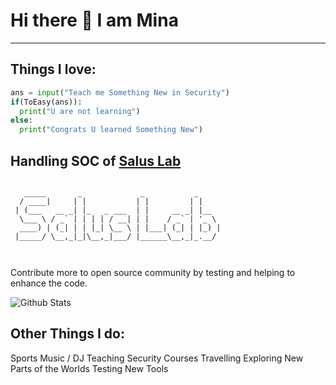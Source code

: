 # Hi there 👋 I am Mina 
--------------------------------------------------------

## Things I love:
```python
ans = input("Teach me Something New in Security")
if(ToEasy(ans)):
  print("U are not learning")
else:
  print("Congrats U learned Something New")
```
## Handling SOC of [Salus Lab](https://github.com/salus-lab) 
```shell

   _____       _             _           _     
  / ____|     | |           | |         | |    
 | (___   __ _| |_   _ ___  | |     __ _| |__  
  \___ \ / _` | | | | / __| | |    / _` | '_ \ 
  ____) | (_| | | |_| \__ \ | |___| (_| | |_) |
 |_____/ \__,_|_|\__,_|___/ |______\__,_|_.__/ 
                                               
                                               
```
Contribute more to open source community by testing and helping to enhance the code.

![Github Stats](https://github-readme-stats.vercel.app/api?username=mxamusic&count_private=true&theme=dracula&show_icons=true)


## Other Things I do:
Sports 
Music / DJ 
Teaching Security Courses 
Travelling 
Exploring New Parts of the Worlds 
Testing New Tools
